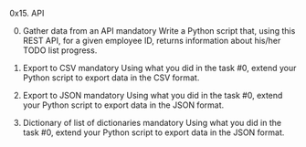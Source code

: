 0x15. API

0. Gather data from an API
mandatory
Write a Python script that, using this REST API, for a given employee ID, returns information about his/her TODO list progress.

1. Export to CSV
mandatory
Using what you did in the task #0, extend your Python script to export data in the CSV format.

2. Export to JSON
mandatory
Using what you did in the task #0, extend your Python script to export data in the JSON format.

3. Dictionary of list of dictionaries
mandatory
Using what you did in the task #0, extend your Python script to export data in the JSON format.


